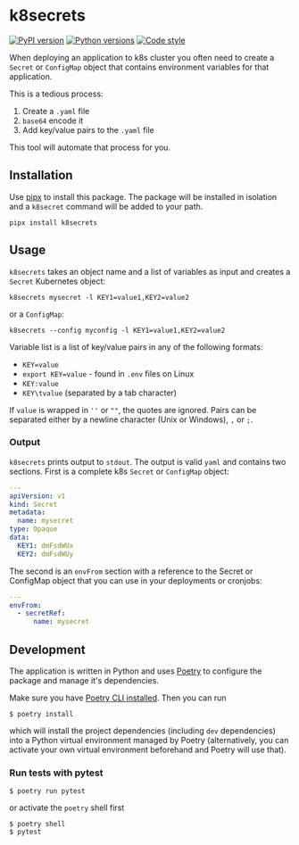 k8secrets
=====
[![PyPI version](https://img.shields.io/pypi/v/k8secrets?color=blue)](https://pypi.org/project/k8secrets/)
[![Python versions](https://img.shields.io/pypi/pyversions/k8secrets)](https://pypi.org/project/k8secrets/)
[![Code style](https://img.shields.io/badge/formatted%20with-black-black)](https://github.com/psf/black)

When deploying an application to k8s cluster you often need to create a `Secret`
or `ConfigMap` object that contains environment variables for that application.

This is a tedious process:

1. Create a `.yaml` file
2. `base64` encode it
3. Add key/value pairs to the `.yaml` file

This tool will automate that process for you.


## Installation
Use [pipx](https://pipxproject.github.io/pipx/installation/) to install this
package. The package will be installed in isolation and a `k8secret` command
will be added to your path.

`pipx install k8secrets`


## Usage
`k8secrets` takes an object name and a list of variables as input and creates a
`Secret` Kubernetes object:

    k8secrets mysecret -l KEY1=value1,KEY2=value2

or a `ConfigMap`:

    k8secrets --config myconfig -l KEY1=value1,KEY2=value2

Variable list is a list of key/value pairs in any of the following formats:

- `KEY=value`
- `export KEY=value` - found in `.env` files on Linux
- `KEY:value`
- `KEY\tvalue` (separated by a tab character)

If `value` is wrapped in `''` or `""`, the quotes are ignored. Pairs can be
separated either by a newline character (Unix or Windows), `,` or `;`.

### Output
`k8secrets` prints output to `stdout`. The output is valid `yaml` and contains
two sections. First is a complete k8s `Secret` or `ConfigMap` object:

```yaml
---
apiVersion: v1
kind: Secret
metadata:
  name: mysecret
type: Opaque
data:
  KEY1: dmFsdWUx
  KEY2: dmFsdWUy
```

The second is an `envFrom` section with a reference to the Secret or ConfigMap object that you
can use in your deployments or cronjobs:

```yaml
---
envFrom:
  - secretRef:
      name: mysecret
```

## Development
The application is written in Python and uses
[Poetry](https://python-poetry.org/docs/) to configure the package and manage
it's dependencies.

Make sure you have [Poetry CLI installed](https://python-poetry.org/docs/#installation).
Then you can run

    $ poetry install

which will install the project dependencies (including `dev` dependencies) into a
Python virtual environment managed by Poetry (alternatively, you can activate
your own virtual environment beforehand and Poetry will use that).

### Run tests with pytest

    $ poetry run pytest

or activate the `poetry` shell first

	$ poetry shell
	$ pytest
